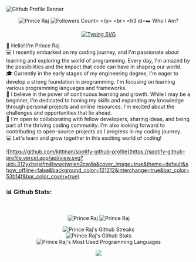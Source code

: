 ![Github Profile Banner](https://github.com/theprinceraj/theprinceraj/assets/116755566/99e6e7ae-d7b1-46d2-82f4-5ad64b250c83)

<p align="center">
    <img src="https://komarev.com/ghpvc/?username=theprinceraj" alt="Prince Raj">
    <img src="https://img.shields.io/github/followers/theprinceraj?label=Follow&style=social" alt="Followers Count>
</p> <br>

### ✒️ Who I Am?
<div align="center" display="block">
    <a href="https://git.io/typing-svg"><img src="https://readme-typing-svg.demolab.com?font=Fira+Code&weight=700&duration=2500&pause=1000&color=F70003&vCenter=true&width=320&height=25&lines=Engineering+Student%F0%9F%98%81%F0%9F%99%8C!;Discord+Bot+Developer%F0%9F%98%8E%F0%9F%99%8C!;Web+Developer%F0%9F%92%BB%F0%9F%91%8C!;Old+Coins+Collector%F0%9F%AA%99%F0%9F%87%AE%F0%9F%87%B3!" alt="Typing SVG" /></a>
</div>

👋 Hello! I'm Prince Raj. <br>
💻 I recently embarked on my coding journey, and I'm passionate about learning and exploring the world of programming. Every day, I'm amazed by the possibilities and the impact that code can have in shaping our world. <br>
🎓 Currently in the early stages of my engineering degree, I'm eager to develop a strong foundation in programming. I'm focusing on learning various programming languages and frameworks. <br>
🌟 I believe in the power of continuous learning and growth. While I may be a beginner, I'm dedicated to honing my skills and expanding my knowledge through personal projects and online resources. I'm excited about the challenges and opportunities that lie ahead. <br>
🚀 I'm open to collaborating with fellow developers, sharing ideas, and being part of the thriving coding community. I'm also looking forward to contributing to open-source projects as I progress in my coding journey. <br>
💻 Let's learn and grow together in this exciting world of coding!

![https://github.com/kittinan/spotify-github-profile](https://spotify-github-profile.vercel.app/api/view.svg?uid=312yxhejsifm4twwcjwrien2cw4a&cover_image=true&theme=default&show_offline=false&background_color=121212&interchange=true&bar_color=53b14f&bar_color_cover=true)

### 📊 Github Stats:
<br>
<p align="center">
    <img src="https://wakatime.com/badge/user/2bb32853-0b93-42b8-a9f0-93ab459b519b.svg" alt="Prince Raj"/>
    <img src="https://github-readme-activity-graph.vercel.app/graph?username=theprinceraj&theme=midnight-purple" alt="Prince Raj"/>
</p>
<p align="center">
    <picture>
    <source srcset="https://github-readme-streak-stats.herokuapp.com/?user=theprinceraj&theme=midnight-purple"
        media="(prefers-color-scheme: dark)" />
    <source srcset="https://github-readme-streak-stats.herokuapp.com/?user=theprinceraj&theme=swift"
        media="(prefers-color-scheme: light), (prefers-color-scheme: no-preference)" />
    <img src="https://github-readme-streak-stats.herokuapp.com/?user=theprinceraj&theme=midnight-purple"
        alt="Prince Raj's Github Streaks">
    </picture><br>
    <picture>
        <source
            srcset="https://github-readme-stats.vercel.app/api?username=theprinceraj&theme=midnight-purple&show_icons=true&rank_icon=github&hide=prs,issues"
            media="(prefers-color-scheme: dark)" />
        <source
            srcset="https://github-readme-stats.vercel.app/api?username=theprinceraj&theme=swift&show_icons=true&border_color=000000&rank_icon=github&hide=prs,issues"
            media="(prefers-color-scheme: light), (prefers-color-scheme: no-preference)" />
        <img src="https://github-readme-stats.vercel.app/api?username=theprinceraj&theme=midnight-purple&show_icons=true&rank_icon=github&hide=prs,issues"
            alt="Prince Raj's Github Stats">
    </picture><br>
    <picture>
        <source srcset="https://github-readme-stats.vercel.app/api/top-langs/?username=theprinceraj&theme=midnight-purple"
            media="(prefers-color-scheme: dark)" />
        <source
            srcset="https://github-readme-stats.vercel.app/api/top-langs/?username=theprinceraj&border_color=000000&theme=swift"
            media="(prefers-color-scheme: light), (prefers-color-scheme: no-preference)" />
        <img src="https://github-readme-stats.vercel.app/api/top-langs/?username=theprinceraj&theme=midnight-purple"
            alt="Prince Raj's Most Used Programming Languages" />
    </picture></p>

<p align="center">
  <img src="https://capsule-render.vercel.app/api?type=waving&color=gradient&height=100&section=footer"/>
</p>
